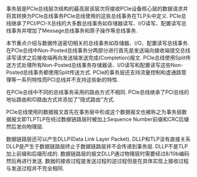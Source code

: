 事务层是PCIe总线层次结构的最高层该层次将接收PCIe设备核心层的数据请求并将其转换为PCIe总线事务PCIe总线使用的这些总线事务在TLP头中定义. PCIe总线继承了PCI/PCI-X总线的大多数总线事务如存储器读写、I/O读写、配置读写总线事务并增加了Message总线事务和原子操作等总线事务. 

本节重点介绍与数据传送密切相关的总线事务如存储器、I/O、配置读写总线事务. 在PCIe总线中Non-Posted总线事务分两部分进行首先是发送端向接收端提交总线读写请求之后接收端再向发送端发送完成(Completion)报文. PCIe总线使用Split传送方式处理所有Non-Posted总线事务存储器读、I/O读写和配置读写这些Non-Posted总线事务都使用Split传送方式. PCIe的事务层还支持流量控制和虚通路管理等一系列特性而PCI总线并不支持这些新的特性. 

在PCIe总线中不同的总线事务采用的路由方式不相同. PCIe总线继承了PCI总线的地址路由和ID路由方式并添加了”隐式路由"方式. 

PCIe总线使用的数据报文首先在事务层中形成这个数据报文也被称之为事务层数据报文即TLPTLP在经过数据链路层时被加上Sequence Number前缀和CRC后缀然后发向物理层. 

数据链路层还可以产生DLLP(Data Link Layer Packet). DLLP和TLP没有直接关系DLLP是产生于数据链路层终止于数据链路层并不会传递到事务层. DLLP不是TLP加上前缀和后缀形成的. 数据链路层的报文DLLP通过物理层时需要经过8/10b编码然后再进行发送. 数据的接收过程是发送过程的逆过程但是在具体实现上接收过程与发送过程并不完全相同. 